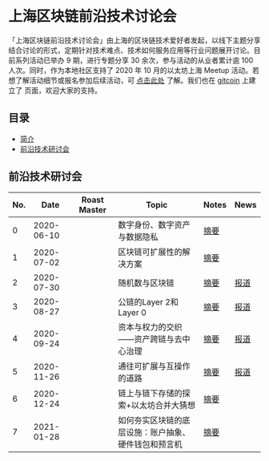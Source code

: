 
# 上海区块链前沿技术讨论会

「上海区块链前沿技术讨论会」由上海的区块链技术爱好者发起，以线下主题分享结合讨论的形式，定期针对技术难点、技术如何服务应用等行业问题展开讨论。目前系列活动已举办 9 期，进行专题分享 30 余次，参与活动的从业者累计逾 100 人次。同时，作为本地社区支持了 2020 年 10 月的以太坊上海 Meetup 活动。若想了解活动细节或报名参加后续活动，可 [点击此处](https://docs.google.com/document/d/1y6WFmxA-C-5GwRTZEJkB-_ozfUbeRATpmLsaOeqkEMk/edit#) 了解。我们也在 [gitcoin](https://gitcoin.co/grants/1625/shanghai-advanced-tech-seminar) 上建立了 页面，欢迎大家的支持。

## 目录
- [简介](#上海区块链前沿技术讨论会)
- [前沿技术研讨会](#前沿技术研讨会)


## 前沿技术研讨会

|No.|	Date|	Roast Master|	Topic|	Notes|	News|
|--|----------|-------------|-----|-----|----|
|0 |2020-06-10| | 数字身份、数字资产与数据隐私 |[摘要](https://github.com/ShanghaiAdvancedTechSeminar/Events/blob/main/%E5%89%8D%E6%B2%BF%E6%8A%80%E6%9C%AF%E7%A0%94%E8%AE%A8%E4%BC%9A/%230%20%E5%89%8D%E6%B2%BF%E6%8A%80%E6%9C%AF%E7%A0%94%E8%AE%A8%E4%BC%9A%202020-06-10.md) | |
|1 |2020-07-02| | 区块链可扩展性的解决方案 | [摘要](https://github.com/ShanghaiAdvancedTechSeminar/Events/blob/main/%E5%89%8D%E6%B2%BF%E6%8A%80%E6%9C%AF%E7%A0%94%E8%AE%A8%E4%BC%9A/%231%20%E5%89%8D%E6%B2%BF%E6%8A%80%E6%9C%AF%E7%A0%94%E8%AE%A8%E4%BC%9A%202020-07-02.md )| |
|2 |2020-07-30| | 随机数与区块链 |[摘要](https://github.com/ShanghaiAdvancedTechSeminar/Events/blob/main/%E5%89%8D%E6%B2%BF%E6%8A%80%E6%9C%AF%E7%A0%94%E8%AE%A8%E4%BC%9A/%232%20%E5%89%8D%E6%B2%BF%E6%8A%80%E6%9C%AF%E7%A0%94%E8%AE%A8%E4%BC%9A%202020-07-30.md ) |[报道](https://www.chainnews.com/articles/636201095475.htm) |
|3 |2020-08-27| | 公链的Layer 2和Layer 0 | [摘要](https://github.com/ShanghaiAdvancedTechSeminar/Events/blob/main/%E5%89%8D%E6%B2%BF%E6%8A%80%E6%9C%AF%E7%A0%94%E8%AE%A8%E4%BC%9A/%233%20%E5%89%8D%E6%B2%BF%E6%8A%80%E6%9C%AF%E7%A0%94%E8%AE%A8%E4%BC%9A%202020-08-27.md )|[报道](https://www.chainnews.com/articles/387857684432.htm) |
|4 |2020-09-24| | 资本与权力的交织——资产跨链与去中心治理 |[摘要](https://github.com/ShanghaiAdvancedTechSeminar/Events/blob/main/%E5%89%8D%E6%B2%BF%E6%8A%80%E6%9C%AF%E7%A0%94%E8%AE%A8%E4%BC%9A/%234%20%E5%89%8D%E6%B2%BF%E6%8A%80%E6%9C%AF%E5%88%86%E4%BA%AB%E4%BC%9A%202020-09-24.md ) |[报道](https://www.chainnews.com/articles/574830581203.htm) |
|5 |2020-11-26| | 通往可扩展与互操作的道路 |[摘要]( https://github.com/ShanghaiAdvancedTechSeminar/Events/blob/main/%E5%89%8D%E6%B2%BF%E6%8A%80%E6%9C%AF%E7%A0%94%E8%AE%A8%E4%BC%9A/%235%20%E5%89%8D%E6%B2%BF%E6%8A%80%E6%9C%AF%E7%A0%94%E8%AE%A8%E4%BC%9A%202020-11-26.md) | [报道](https://www.chainnews.com/articles/719884305918.htm)|
|6 |2020-12-24| | 链上与链下存储的探索+以太坊合并大猜想 |[摘要](https://github.com/ShanghaiAdvancedTechSeminar/Events/blob/main/%E5%89%8D%E6%B2%BF%E6%8A%80%E6%9C%AF%E7%A0%94%E8%AE%A8%E4%BC%9A/%236%20%E5%89%8D%E6%B2%BF%E6%8A%80%E6%9C%AF%E7%A0%94%E8%AE%A8%E4%BC%9A%202020-12-24.md ) | |
|7 |2021-01-28| | 如何夯实区块链的底层设施：账户抽象、硬件钱包和预言机 |[摘要](https://github.com/ShanghaiAdvancedTechSeminar/Events/blob/main/%E5%89%8D%E6%B2%BF%E6%8A%80%E6%9C%AF%E7%A0%94%E8%AE%A8%E4%BC%9A/%237%20%E5%89%8D%E6%B2%BF%E6%8A%80%E6%9C%AF%E7%A0%94%E8%AE%A8%E4%BC%9A%202021-01-28.md ) | |
